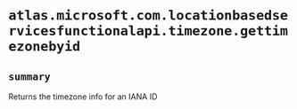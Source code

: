 # `atlas.microsoft.com.locationbasedservicesfunctionalapi.timezone.gettimezonebyid`

## `summary`
Returns the timezone info for an IANA ID


